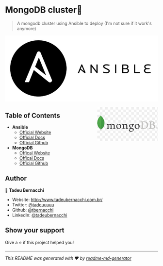 <h1 align="">MongoDB cluster👋</h1>
<p>
</p>

> A mongodb cluster using Ansible to deploy (I'm not sure if it work's anymore)

![Ansible](/.github/assets/img/ansible-logo.png)

<div align=>
	<img align="right" width="200px" src=/.github/assets/img/mongodb-logo.png>
</div> 

## Table of Contents

* **Ansible**  
  * [Official Website](https://www.ansible.com/)
  * [Official Docs](https://docs.ansible.com/ansible/latest/)
  * [Official Github](https://github.com/ansible/ansible)
* **MongoDB**
  * [Offical Website](https://www.mongodb.com/)
  * [Offical Docs](https://docs.mongodb.com/guides/)
  * [Official Github](https://github.com/mongodb/mongo)

## Author

👤 **Tadeu Bernacchi**

* Website: http://www.tadeubernacchi.com.br/
* Twitter: [@tadeuuuuu](https://twitter.com/tadeuuuuu)
* Github: [@tbernacchi](https://github.com/tbernacchi)
* LinkedIn: [@tadeubernacchi](https://linkedin.com/in/tadeubernacchi)

## Show your support

Give a ⭐️ if this project helped you!

***
_This README was generated with ❤️ by [readme-md-generator](https://github.com/kefranabg/readme-md-generator)_
